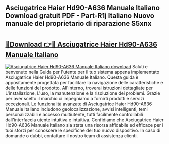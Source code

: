 ## Asciugatrice Haier Hd90-A636 Manuale Italiano Download gratuit PDF - Part-R1j Italiano Nuovo manuale del proprietario di riparazione S5xnx

# <h2><a href="http://dffys8r.blite.top/?on=Asciugatrice+Haier+Hd90-A636+Manuale+Italiano">🔗Download 👉🔴 Asciugatrice Haier Hd90-A636 Manuale Italiano</a></h2>

[![Asciugatrice Haier Hd90-A636 Manuale Italiano download](https://i.imgur.com/lujVjoI.png)](http://dffys8r.blite.top/?on=Asciugatrice+Haier+Hd90-A636+Manuale+Italiano)
Saluti e benvenuto nella Guida per l'utente per il tuo sistema appena implementato Asciugatrice Haier Hd90-A636 Manuale Italiano. Questa guida è appositamente progettata per facilitare la navigazione delle caratteristiche e delle funzioni del prodotto. All'interno, troverai istruzioni dettagliate per L'installazione, L'uso, la manutenzione e la risoluzione dei problemi. Grazie per aver scelto il marchio ci impegniamo a fornirti prodotti e servizi eccezionali. Le funzionalità avanzate di Asciugatrice Haier Hd90-A636 Manuale Italiano includono geolocalizzazione, avvisi intelligenti, temi personalizzabili e accesso multiutente, tutti facilmente controllabili dall'interfaccia utente intuitiva e intuitiva. Confidiamo che Asciugatrice Haier Hd90-A636 Manuale Italiano sia stata una risorsa affidabile ed efficace per i tuoi sforzi per conoscere le specifiche del tuo nuovo dispositivo. In caso di domande o dubbi, contattare il nostro team di assistenza clienti.
